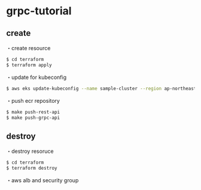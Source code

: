 # grpc-tutorial


## create
・create resource
```sh
$ cd terraform
$ terraform apply
```

・update for kubeconfig
```sh
$ aws eks update-kubeconfig --name sample-cluster --region ap-northeast-1
```

・push ecr repository
```sh
$ make push-rest-api
$ make push-grpc-api
```

## destroy
・destroy resoruce
```sh
$ cd terraform
$ terraform destroy
```

・aws alb and security group

